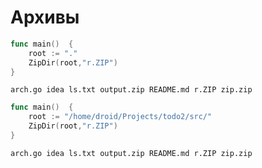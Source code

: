 # Архивы


```go
func main()  {
	root := "."
	ZipDir(root,"r.ZIP")
}
```
``
arch.go
idea
ls.txt
output.zip
README.md
r.ZIP
zip.zip
``


```go
func main()  {
	root := "/home/droid/Projects/todo2/src/"
	ZipDir(root,"r.ZIP")
}
```
``
arch.go
idea
ls.txt
output.zip
README.md
r.ZIP
zip.zip
``
